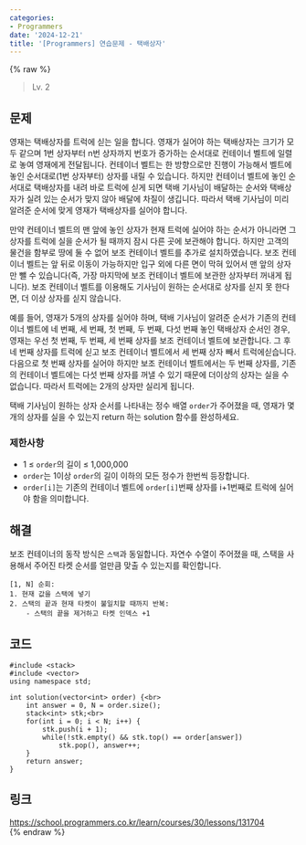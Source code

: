 ```yaml
---
categories:
- Programmers
date: '2024-12-21'
title: '[Programmers] 연습문제 - 택배상자'
---
```


{% raw %}
> Lv. 2<br>

## 문제
영재는 택배상자를 트럭에 싣는 일을 합니다. 영재가 실어야 하는 택배상자는 크기가 모두 같으며 1번 상자부터 n번 상자까지 번호가 증가하는 순서대로 컨테이너 벨트에 일렬로 놓여 영재에게 전달됩니다. 컨테이너 벨트는 한 방향으로만 진행이 가능해서 벨트에 놓인 순서대로(1번 상자부터) 상자를 내릴 수 있습니다. 하지만 컨테이너 벨트에 놓인 순서대로 택배상자를 내려 바로 트럭에 싣게 되면 택배 기사님이 배달하는 순서와 택배상자가 실려 있는 순서가 맞지 않아 배달에 차질이 생깁니다. 따라서 택배 기사님이 미리 알려준 순서에 맞게 영재가 택배상자를 실어야 합니다.

만약 컨테이너 벨트의 맨 앞에 놓인 상자가 현재 트럭에 실어야 하는 순서가 아니라면 그 상자를 트럭에 실을 순서가 될 때까지 잠시 다른 곳에 보관해야 합니다. 하지만 고객의 물건을 함부로 땅에 둘 수 없어 보조 컨테이너 벨트를 추가로 설치하였습니다. 보조 컨테이너 벨트는 앞 뒤로 이동이 가능하지만 입구 외에 다른 면이 막혀 있어서 맨 앞의 상자만 뺄 수 있습니다(즉, 가장 마지막에 보조 컨테이너 벨트에 보관한 상자부터 꺼내게 됩니다). 보조 컨테이너 벨트를 이용해도 기사님이 원하는 순서대로 상자를 싣지 못 한다면, 더 이상 상자를 싣지 않습니다.

예를 들어, 영재가 5개의 상자를 실어야 하며, 택배 기사님이 알려준 순서가 기존의 컨테이너 벨트에 네 번째, 세 번째, 첫 번째, 두 번째, 다섯 번째 놓인 택배상자 순서인 경우, 영재는 우선 첫 번째, 두 번째, 세 번째 상자를 보조 컨테이너 벨트에 보관합니다. 그 후 네 번째 상자를 트럭에 싣고 보조 컨테이너 벨트에서 세 번째 상자 빼서 트럭에싣습니다. 다음으로 첫 번째 상자를 실어야 하지만 보조 컨테이너 벨트에서는 두 번째 상자를, 기존의 컨테이너 벨트에는 다섯 번째 상자를 꺼낼 수 있기 때문에 더이상의 상자는 실을 수 없습니다. 따라서 트럭에는 2개의 상자만 실리게 됩니다.

택배 기사님이 원하는 상자 순서를 나타내는 정수 배열  `order`가 주어졌을 때, 영재가 몇 개의 상자를 실을 수 있는지 return 하는 solution 함수를 완성하세요.

### 제한사항
-   1 ≤  `order`의 길이 ≤ 1,000,000
-   `order`는 1이상  `order`의 길이 이하의 모든 정수가 한번씩 등장합니다.
-   `order[i]`는 기존의 컨테이너 벨트에  `order[i]`번째 상자를 i+1번째로 트럭에 실어야 함을 의미합니다.

## 해결
보조 컨테이너의 동작 방식은 `스택`과 동일합니다. 자연수 수열이 주어졌을 때, 스택을 사용해서 주어진 타켓 순서를 얼만큼 맞출 수 있는지를 확인합니다.
```
[1, N] 순회:
1. 현재 값을 스택에 넣기
2. 스택의 끝과 현재 타켓이 불일치할 때까지 반복:
	- 스택의 끝을 제거하고 타켓 인덱스 +1
```

## 코드
```
#include <stack>
#include <vector>
using namespace std;

int solution(vector<int> order) {<br>
    int answer = 0, N = order.size();
    stack<int> stk;<br>
    for(int i = 0; i < N; i++) {
        stk.push(i + 1);
        while(!stk.empty() && stk.top() == order[answer])
            stk.pop(), answer++;
    }
    return answer;
}
```

## 링크
https://school.programmers.co.kr/learn/courses/30/lessons/131704<br>
{% endraw %}